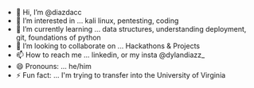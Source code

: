 - 👋 Hi, I’m @diazdacc
- 👀 I’m interested in ... kali linux, pentesting, coding
- 🌱 I’m currently learning ... data structures, understanding deployment, git, foundations of python
- 💞️ I’m looking to collaborate on ... Hackathons & Projects
- 📫 How to reach me ... linkedin, or my insta @dylandiazz_
- 😄 Pronouns: ... he/him
- ⚡ Fun fact: ... I'm trying to transfer into the University of Virginia

<!---
diazdacc/diazdacc is a ✨ special ✨ repository because its `README.md` (this file) appears on your GitHub profile.
You can click the Preview link to take a look at your changes.
--->
